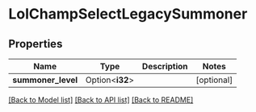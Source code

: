 # LolChampSelectLegacySummoner

## Properties

Name | Type | Description | Notes
------------ | ------------- | ------------- | -------------
**summoner_level** | Option<**i32**> |  | [optional]

[[Back to Model list]](../README.md#documentation-for-models) [[Back to API list]](../README.md#documentation-for-api-endpoints) [[Back to README]](../README.md)



